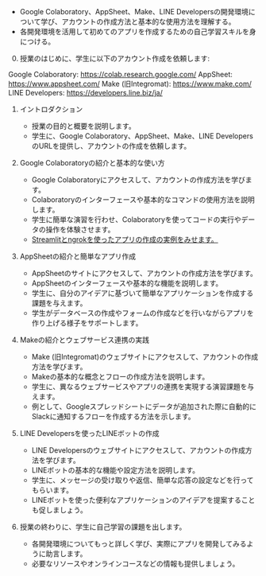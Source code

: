 
- Google Colaboratory、AppSheet、Make、LINE Developersの開発環境について学び、アカウントの作成方法と基本的な使用方法を理解する。
- 各開発環境を活用して初めてのアプリを作成するための自己学習スキルを身につける。

0. 授業のはじめに、学生に以下のアカウント作成を依頼します:

Google Colaboratory: https://colab.research.google.com/
AppSheet: https://www.appsheet.com/
Make (旧Integromat): https://www.make.com/
LINE Developers: https://developers.line.biz/ja/

1. イントロダクション
   - 授業の目的と概要を説明します。
   - 学生に、Google Colaboratory、AppSheet、Make、LINE DevelopersのURLを提供し、アカウントの作成を依頼します。

2. Google Colaboratoryの紹介と基本的な使い方
   - Google Colaboratoryにアクセスして、アカウントの作成方法を学びます。
   - Colaboratoryのインターフェースや基本的なコマンドの使用方法を説明します。
   - 学生に簡単な演習を行わせ、Colaboratoryを使ってコードの実行やデータの操作を体験させます。
   - [Streamlitとngrokを使ったアプリの作成の実例をみせます。](https://github.com/moshimoshipandasan/2023kanto1/blob/main/%E3%83%97%E3%83%AD%E3%82%B0%E3%83%A9%E3%83%9F%E3%83%B3%E3%82%B0%E5%85%A5%E9%96%80/03web%E3%82%A2%E3%83%97%E3%83%AA%E3%81%AE%E4%BD%9C%E6%88%90.md)

3. AppSheetの紹介と簡単なアプリ作成
   - AppSheetのサイトにアクセスして、アカウントの作成方法を学びます。
   - AppSheetのインターフェースや基本的な機能を説明します。
   - 学生に、自分のアイデアに基づいて簡単なアプリケーションを作成する課題を与えます。
   - 学生がデータベースの作成やフォームの作成などを行いながらアプリを作り上げる様子をサポートします。

4. Makeの紹介とウェブサービス連携の実践
   - Make (旧Integromat)のウェブサイトにアクセスして、アカウントの作成方法を学びます。
   - Makeの基本的な概念とフローの作成方法を説明します。
   - 学生に、異なるウェブサービスやアプリの連携を実現する演習課題を与えます。
   - 例として、Googleスプレッドシートにデータが追加された際に自動的にSlackに通知するフローを作成する方法を示します。

5. LINE Developersを使ったLINEボットの作成
   - LINE Developersのウェブサイトにアクセスして、アカウントの作成方法を学びます。
   - LINEボットの基本的な機能や設定方法を説明します。
   - 学生に、メッセージの受け取りや返信、簡単な応答の設定などを行ってもらいます。
   - LINEボットを使った便利なアプリケーションのアイデアを提案することも促しましょう。

6. 授業の終わりに、学生に自己学習の課題を出します。
   - 各開発環境についてもっと詳しく学び、実際にアプリを開発してみるように助言します。
   - 必要なリソースやオンラインコースなどの情報も提供しましょう。

